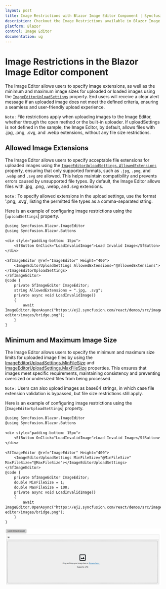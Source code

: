 ```yaml
---
layout: post
title: Image Restrictions with Blazor Image Editor Component | Syncfusion
description: Checkout the Image Restrictions available in Blazor Image Editor component in Blazor Server App and Blazor WebAssembly App.
platform: Blazor
control: Image Editor
documentation: ug
---
```


# Image Restrictions in the Blazor Image Editor component

The Image Editor allows users to specify image extensions, as well as the minimum and maximum image sizes for uploaded or loaded images using the [`ImageEditorUploadSettings`](https://help.syncfusion.com/cr/blazor/Syncfusion.Blazor.ImageEditor.ImageEditorUploadSettings.html) property. End users will receive a clear alert message if an uploaded image does not meet the defined criteria, ensuring a seamless and user-friendly upload experience.

`Note:` File restrictions apply when uploading images to the Image Editor, whether through the open method or the built-in uploader. If uploadSettings is not defined in the sample, the Image Editor, by default, allows files with .jpg, .png, .svg, and .webp extensions, without any file size restrictions.

## Allowed Image Extensions

The Image Editor allows users to specify acceptable file extensions for uploaded images using the [`ImageEditorUploadSettings.AllowedExtensions`](https://help.syncfusion.com/cr/blazor/Syncfusion.Blazor.ImageEditor.ImageEditorUploadSettings.html#Syncfusion_Blazor_ImageEditor_ImageEditorUploadSettings_AllowedExtensions) property, ensuring that only supported formats, such as `.jpg`, `.png`, and `.webp` and `.svg` are allowed. This helps maintain compatibility and prevents errors caused by unsupported file types. By default, the Image Editor allows files with .jpg, .png, .webp, and .svg extensions.

`Note:` To specify allowed extensions in the upload settings, use the format '.png, .svg', listing the permitted file types as a comma-separated string.

Here is an example of configuring image restrictions using the [`uploadSettings`] property.

```cshtml
@using Syncfusion.Blazor.ImageEditor
@using Syncfusion.Blazor.Buttons

<div style="padding-bottom: 15px">
    <SfButton OnClick="LoadInvalidImage">Load Invalid Image</SfButton>
</div>

<SfImageEditor @ref="ImageEditor" Height="400">
    <ImageEditorUploadSettings AllowedExtensions="@AllowedExtensions"></ImageEditorUploadSettings>
</SfImageEditor>
@code {
    private SfImageEditor ImageEditor;
    string AllowedExtensions = ".jpg, .svg";
    private async void LoadInvalidImage()
    {
        await ImageEditor.OpenAsync("https://ej2.syncfusion.com/react/demos/src/image-editor/images/bridge.png");
    }
}
```

## Minimum and Maximum Image Size

The Image Editor allows users to specify the minimum and maximum size limits for uploaded image files by using the [ImageEditorUploadSettings.MinFileSize](https://help.syncfusion.com/cr/blazor/Syncfusion.Blazor.ImageEditor.ImageEditorUploadSettings.html#Syncfusion_Blazor_ImageEditor_ImageEditorUploadSettings_MinFileSize) and [ImageEditorUploadSettings.MaxFileSize](https://help.syncfusion.com/cr/blazor/Syncfusion.Blazor.ImageEditor.ImageEditorUploadSettings.html#Syncfusion_Blazor_ImageEditor_ImageEditorUploadSettings_MaxFileSize) properties. This ensures that images meet specific requirements, maintaining consistency and preventing oversized or undersized files from being processed.

`Note:` Users can also upload images as base64 strings, in which case file extension validation is bypassed, but file size restrictions still apply.

Here is an example of configuring image restrictions using the [`ImageEditorUploadSettings`] property.

```cshtml
@using Syncfusion.Blazor.ImageEditor
@using Syncfusion.Blazor.Buttons

<div style="padding-bottom: 15px">
    <SfButton OnClick="LoadInvalidImage">Load Invalid Image</SfButton>
</div>

<SfImageEditor @ref="ImageEditor" Height="400">
    <ImageEditorUploadSettings MinFileSize="@MinFileSize" MaxFileSize="@MaxFileSize"></ImageEditorUploadSettings>
</SfImageEditor>
@code {
    private SfImageEditor ImageEditor;
    double MinFileSize = 1;
    double MaxFileSize = 100;
    private async void LoadInvalidImage()
    {
        await ImageEditor.OpenAsync("https://ej2.syncfusion.com/react/demos/src/image-editor/images/bridge.png");
    }
}
```

![Blazor Image Editor with Image Restriction](./images/blazor-image-editor-file-type-restrict.png)